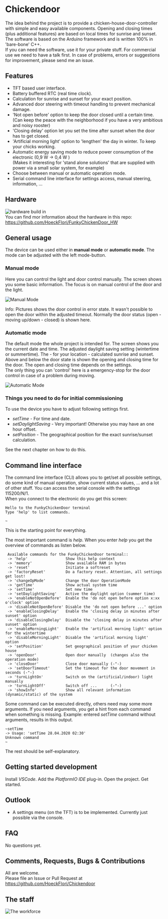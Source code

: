 # Chickendoor
The idea behind the project is to provide a chicken-house-door-controller with simple and easy available components. Opening and closing times (plus additional features) are based on local times for sunrise and sunset. The software is based on the Arduino framework and is written 100% in 'bare-bone' C++.\
If you can need the software, use it for your private stuff. For commercial use we need to have a talk first.
In case of problems, errors or suggestions for improvement, please send me an issue.

## Features
- TFT based user interface.
- Battery buffered RTC (real time clock).
- Calculation for sunrise and sunset for your exact position.
- Advanced door steering with timeout handling to prevent mechanical damage.
- 'Not open before' option to keep the door closed until a certain time.\
  (Can keep the peace with the neighborhood if you have a very ambitious and noisy rooster)
- 'Closing delay' option let you set the time after sunset when the door has to get closed. 
- 'Artificial morning light' option to 'lengthen' the day in winter. To keep your chicks working.
- Automatic energy saving mode to reduce power consumption of the electronic (0,9 W -> 0,4 W )\
  (Makes it interesting for 'stand alone solutions' that are supplied with power via a small solar system, for example)
- Choose between manual or automatic operation mode.
- Serial command line interface for settings access, manual steering, information, ...

## Hardware
![hardware build in](./docs/pictures/IMG_20220514_101940871.jpg)\
You can find mor information about the hardware in this repo:\
https://github.com/HoeckFlori/FunkyChickenDoor_HW

## General usage
The device can be used either in __manual mode__ or __automatic mode__. The mode can be adjusted with the left mode-button.

### Manual mode
Here you can control the light and door control manually. The screen shows you some basic information. The focus is on manual control of the door and the light.

![Manual Mode](./docs/pictures/ModeManual.JPG)

Info: Pictures shows the door control in error state. It wasn't possible to open the door within the adjusted timeout. Normally the door status (open - moving up/down - closed) is shown here.

### Automatic mode
The default mode the whole project is intended for. The screen shows you the current date and time. The adjusted daylight saving setting (wintertime or summertime). The - for your location - calculated sunrise and sunset. Above and below the door state is shown the opening and closing time for the door. The open and closing time depends on the settings.  
The only thing you can 'control' here is a emergency-stop for the door control in case of a problem during moving.

![Automatic Mode](./docs/pictures/ModeAutomatic.JPG)

### Things you need to do for initial commissioning
To use the device you have to adjust following settings first.
- _setTime_ - For time and date.
- _setDaylightSaving_ - Very important! Otherwise you may have an one hour offset.
- _setPosition_ - The geographical position for the exact sunrise/sunset calculation.

See the next chapter on how to do this.

## Command line interface
The command line interface (CLI) allows you to get/set all possible settings, do some kind of manual operation, show current status values, ... and a lot of other stuff. You can access the serial console with the settings 115200/N/1.\
When you connect to the electronic do you get this screen:
```
Hello to the FunkyChickenDoor terminal
Type 'help' to list commands.

~
```
This is the starting point for everything.

The most important command is *help*. When you enter *help* you get the overview of commands as listen below.
```
 Available commands for the FunkyChickenDoor terminal::
 -> 'help'                 Show this help context
 -> 'memory'               Show available RAM in bytes
 -> 'reset'                Initiate a softreset
 -> 'factoryReset'         Do a factory reset. Attention, all settings get lost!
 -> 'changeOpMode'         Change the door OperationMode
 -> 'getTime'              Show actual system time
 -> 'setTime'              Set new time
 -> 'setDaylightSaving'    Active the daylight option (summer time)
 -> 'enableNotOpenBefore'  Enable the 'do not open before option x:xx o'clock' option
 -> 'disableNotOpenBefore' Disable the 'do not open before ...' option
 -> 'enableClosingDelay'   Enable the 'closing delay in minutes after sunset' option
 -> 'disableClosingDelay'  Disable the 'closing delay in minutes after sunset' option
 -> 'enableMorningLight'   Enable the 'artifical morning light' option for the wintertime
 -> 'disableMorningLight'  Disable the 'artifical morning light' option
 -> 'setPosition'          Set geographical position of your chicken house
 -> 'openDoor'             Open door manually  (changes also the operation mode)
 -> 'closeDoor'            Close door manually (-"-)
 -> 'setDoorTimeout'       Set the timeout for the door movement in seconds (-"-)
 -> 'turnLightOn'          Switch on the (artificial/indoor) light manually
 -> 'turnLightOff'         Switch off ...      (-"-)
 -> 'showInfo'             Show all relevant information (dynamic/static) of the system
```
Some command can be executed directly, others need may some more arguments. If you need arguments, you get a hint from each command when something is missing. Example: entered *setTime* command without arguments, results in this output.
```
~setTime
-> Usage: 'setTime 28.04.2020 02:30'
Unknown command
~
```
The rest should be self-explanatory.

## Getting started development
Install _VSCode_. Add the _PlatformIO IDE_ plug-in. Open the project. Get started. 


## Outlook
- A settings menu (on the TFT) is to be implemented. Currently just possible via the console.

## FAQ
No questions yet.

## Comments, Requests, Bugs & Contributions
All are welcome.\
Please file an Issue or Pull Request at https://github.com/HoeckFlori/Chickendoor

## The staff
![The workforce](./docs/pictures/IMG_20220605_124124914_HDR.jpg)